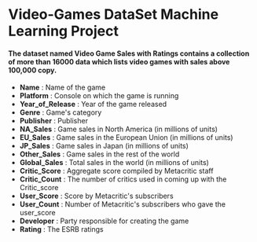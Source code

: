 # Video-Games DataSet Machine Learning Project 

#### The dataset named Video Game Sales with Ratings contains a collection of more than 16000 data which lists video games with sales above 100,000 copy.

* **Name** : Name of the game
* **Platform** : Console on which the game is running
* **Year_of_Release** : Year of the game released
* **Genre** : Game's category
* **Publisher** : Publisher
* **NA_Sales** : Game sales in North America (in millions of units)
* **EU_Sales** : Game sales in the European Union (in millions of units)
* **JP_Sales** : Game sales in Japan (in millions of units)
* **Other_Sales** : Game sales in the rest of the world
* **Global_Sales** : Total sales in the world (in millions of units)
* **Critic_Score** : Aggregate score compiled by Metacritic staff
* **Critic_Count** : The number of critics used in coming up with the Critic_score
* **User_Score** : Score by Metacritic's subscribers
* **User_Count** : Number of Metacritic's subscribers who gave the user_score
* **Developer** : Party responsible for creating the game
* **Rating** : The ESRB ratings
